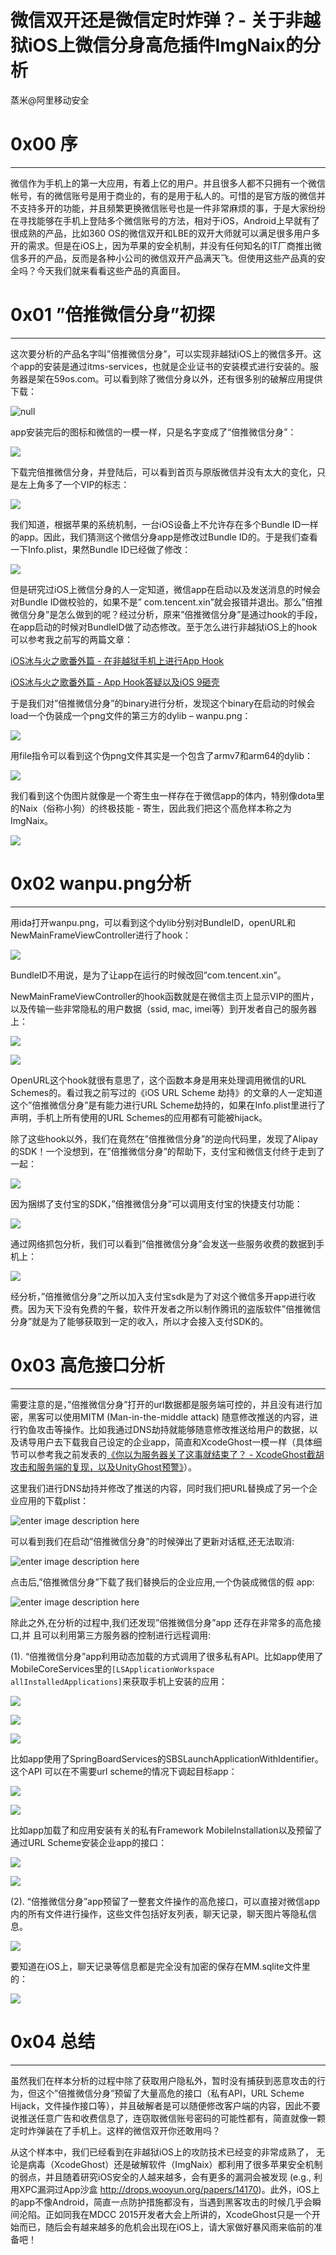 # 微信双开还是微信定时炸弹？- 关于非越狱iOS上微信分身高危插件ImgNaix的分析

蒸米@阿里移动安全

0x00 序
======

* * *

微信作为手机上的第一大应用，有着上亿的用户。并且很多人都不只拥有一个微信帐号，有的微信账号是用于商业的，有的是用于私人的。可惜的是官方版的微信并不支持多开的功能，并且频繁更换微信账号也是一件非常麻烦的事，于是大家纷纷在寻找能够在手机上登陆多个微信账号的方法，相对于iOS，Android上早就有了很成熟的产品，比如360 OS的微信双开和LBE的双开大师就可以满足很多用户多开的需求。但是在iOS上，因为苹果的安全机制，并没有任何知名的IT厂商推出微信多开的产品，反而是各种小公司的微信双开产品满天飞。但使用这些产品真的安全吗？今天我们就来看看这些产品的真面目。

0x01 ”倍推微信分身”初探
===============

* * *

这次要分析的产品名字叫”倍推微信分身”，可以实现非越狱iOS上的微信多开。这个app的安装是通过itms-services，也就是企业证书的安装模式进行安装的。服务器是架在59os.com。可以看到除了微信分身以外，还有很多别的破解应用提供下载：

![null](http://drops.javaweb.org/uploads/images/e22f6c1d2b582d128ed4b09a505b8ba413aafa32.jpg)

app安装完后的图标和微信的一模一样，只是名字变成了“倍推微信分身”：

![](http://drops.javaweb.org/uploads/images/7dae988c8964973108f019fd35ff1fdf926828b9.jpg)

下载完倍推微信分身，并登陆后，可以看到首页与原版微信并没有太大的变化，只是左上角多了一个VIP的标志：

![](http://drops.javaweb.org/uploads/images/4dd57afd3843cd1a7f02b3152ad741efa34bb2d5.jpg)

我们知道，根据苹果的系统机制，一台iOS设备上不允许存在多个Bundle ID一样的app。因此，我们猜测这个微信分身app是修改过Bundle ID的。于是我们查看一下Info.plist，果然Bundle ID已经做了修改：

![](http://drops.javaweb.org/uploads/images/1a2eeee32217845e2db741a79ecdb89e5342366d.jpg)

但是研究过iOS上微信分身的人一定知道，微信app在启动以及发送消息的时候会对Bundle ID做校验的，如果不是” com.tencent.xin”就会报错并退出。那么”倍推微信分身”是怎么做到的呢？经过分析，原来”倍推微信分身”是通过hook的手段，在app启动的时候对BundleID做了动态修改。至于怎么进行非越狱iOS上的hook可以参考我之前写的两篇文章：

[iOS冰与火之歌番外篇 - 在非越狱手机上进行App Hook](http://drops.wooyun.org/papers/12803)

[iOS冰与火之歌番外篇 - App Hook答疑以及iOS 9砸壳](http://drops.wooyun.org/papers/13824)

于是我们对”倍推微信分身”的binary进行分析，发现这个binary在启动的时候会load一个伪装成一个png文件的第三方的dylib – wanpu.png：

![](http://drops.javaweb.org/uploads/images/e47c6a979aa19219db01fd7174e8e59b8a7852ec.jpg)

用file指令可以看到这个伪png文件其实是一个包含了armv7和arm64的dylib：

![](http://drops.javaweb.org/uploads/images/83be8a72f347bdfe160cb56e860456ffe97e97f4.jpg)

我们看到这个伪图片就像是一个寄生虫一样存在于微信app的体内，特别像dota里的Naix（俗称小狗）的终极技能 - 寄生，因此我们把这个高危样本称之为ImgNaix。

![](http://drops.javaweb.org/uploads/images/db0c2865ee87d549b823fc685d2f698f8000ba2b.jpg)

0x02 wanpu.png分析
================

* * *

用ida打开wanpu.png，可以看到这个dylib分别对BundleID，openURL和NewMainFrameViewController进行了hook：

![](http://drops.javaweb.org/uploads/images/dfa0ff45c471b1280669eb2cae500affe9cea147.jpg)

BundleID不用说，是为了让app在运行的时候改回”com.tencent.xin”。

NewMainFrameViewController的hook函数就是在微信主页上显示VIP的图片，以及传输一些非常隐私的用户数据（ssid, mac, imei等）到开发者自己的服务器上：

![](http://drops.javaweb.org/uploads/images/dcbcda32fcf3b168a3b022fbfd9dd84b06ec1c47.jpg)

![](http://drops.javaweb.org/uploads/images/1157c73edde3607d167c06504dad3e2f5ae5ea5b.jpg)

OpenURL这个hook就很有意思了，这个函数本身是用来处理调用微信的URL Schemes的。看过我之前写过的《iOS URL Scheme 劫持》的文章的人一定知道这个”倍推微信分身”是有能力进行URL Scheme劫持的，如果在Info.plist里进行了声明，手机上所有使用的URL Schemes的应用都有可能被hijack。

除了这些hook以外，我们在竟然在”倍推微信分身”的逆向代码里，发现了Alipay的SDK！一个没想到，在”倍推微信分身”的帮助下，支付宝和微信支付终于走到了一起：

![](http://drops.javaweb.org/uploads/images/b0d8da99b82d1b0e0b1dda7c1b1fad903e3d7f01.jpg)

因为捆绑了支付宝的SDK，”倍推微信分身”可以调用支付宝的快捷支付功能：

![](http://drops.javaweb.org/uploads/images/41ee3d6feb57081e98f09bc4f28a74eefef41f8f.jpg)

通过网络抓包分析，我们可以看到”倍推微信分身”会发送一些服务收费的数据到手机上：

![](http://drops.javaweb.org/uploads/images/9958bd890efc89dab6c23ca9aaad06e8df457226.jpg)

经分析，”倍推微信分身”之所以加入支付宝sdk是为了对这个微信多开app进行收费。因为天下没有免费的午餐，软件开发者之所以制作腾讯的盗版软件”倍推微信分身”就是为了能够获取到一定的收入，所以才会接入支付SDK的。

0x03 高危接口分析
===========

* * *

需要注意的是，”倍推微信分身”打开的url数据都是服务端可控的，并且没有进行加密，黑客可以使用MITM (Man-in-the-middle attack) 随意修改推送的内容，进行钓鱼攻击等操作。比如我通过DNS劫持就能够随意修改推送给用户的数据，以及诱导用户去下载我自己设定的企业app，简直和XcodeGhost一模一样（具体细节可以参考我之前发表的[《你以为服务器关了这事就结束了？ - XcodeGhost截胡攻击和服务端的复现，以及UnityGhost预警》](http://drops.wooyun.org/papers/9024)）。

这里我们进行DNS劫持并修改了推送的内容，同时我们把URL替换成了另一个企业应用的下载plist：

![enter image description here](http://drops.javaweb.org/uploads/images/fc815a4acda481505f514ac9d4821c07a94db3ce.jpg)

可以看到我们在启动”倍推微信分身”的时候弹出了更新对话框,还无法取消:

![enter image description here](http://drops.javaweb.org/uploads/images/21ade13a6c4b2b650ac79bfe5fca3aaa91d1abe6.jpg)

点击后,”倍推微信分身”下载了我们替换后的企业应用,一个伪装成微信的假 app:

![enter image description here](http://drops.javaweb.org/uploads/images/f0706a6bcfbc56e9880b2b88a0f81f49c134ee69.jpg)

除此之外,在分析的过程中,我们还发现”倍推微信分身”app 还存在非常多的高危接口,并 且可以利用第三方服务器的控制进行远程调用:

(1). “倍推微信分身”app利用动态加载的方式调用了很多私有API。比如app使用了MobileCoreServices里的`[LSApplicationWorkspace allInstalledApplications]`来获取手机上安装的应用：

![](http://drops.javaweb.org/uploads/images/e7ba3444d2eeb46216fe04582664e403a0842edb.jpg)

![](http://drops.javaweb.org/uploads/images/c007a0b264744e388c295b810ea0a656c23c2b8a.jpg)

![](http://drops.javaweb.org/uploads/images/117b874817ec44d546ba6708591564be5ffc416a.jpg)

比如app使用了SpringBoardServices的SBSLaunchApplicationWithIdentifier。这个API 可以在不需要url scheme的情况下调起目标app：

![](http://drops.javaweb.org/uploads/images/33cd8fb3a5b55dc2bb94ecbab9ae2370edb57526.jpg)

![](http://drops.javaweb.org/uploads/images/68d5d4a0e44b5bceecf0ce0d2b7946535d677ebe.jpg)

比如app加载了和应用安装有关的私有Framework MobileInstallation以及预留了通过URL Scheme安装企业app的接口：

![](http://drops.javaweb.org/uploads/images/0822a1777a8229597b37082b720f2ccb09798315.jpg)

![](http://drops.javaweb.org/uploads/images/540a4a9fa21b7de0961261bd368b9030747964c2.jpg)

(2). “倍推微信分身”app预留了一整套文件操作的高危接口，可以直接对微信app内的所有文件进行操作，这些文件包括好友列表，聊天记录，聊天图片等隐私信息。

![](http://drops.javaweb.org/uploads/images/b6d2f626adbce9937abc60fc80d5b3d0a359f922.jpg)

要知道在iOS上，聊天记录等信息都是完全没有加密的保存在MM.sqlite文件里的：

![](http://drops.javaweb.org/uploads/images/56205832ba0dbdbcb9169d244482fa085ce1400d.jpg)

0x04 总结
=======

* * *

虽然我们在样本分析的过程中除了获取用户隐私外，暂时没有捕获到恶意攻击的行为，但这个”倍推微信分身”预留了大量高危的接口（私有API，URL Scheme Hijack，文件操作接口等），并且破解者是可以随便修改客户端的内容，因此不要说推送任意广告和收费信息了，连窃取微信账号密码的可能性都有，简直就像一颗定时炸弹装在了手机上。这样的微信双开你还敢用吗？

从这个样本中，我们已经看到在非越狱iOS上的攻防技术已经变的非常成熟了， 无论是病毒（XcodeGhost）还是破解软件（ImgNaix）都利用了很多苹果安全机制的弱点，并且随着研究iOS安全的人越来越多，会有更多的漏洞会被发现 (e.g., 利用XPC漏洞过App沙盒 http://drops.wooyun.org/papers/14170)。此外，iOS上的app不像Android，简直一点防护措施都没有，当遇到黑客攻击的时候几乎会瞬间沦陷。正如同我在MDCC 2015开发者大会上所讲的，XcodeGhost只是一个开始而已，随后会有越来越多的危机会出现在iOS上，请大家做好暴风雨来临前的准备吧！